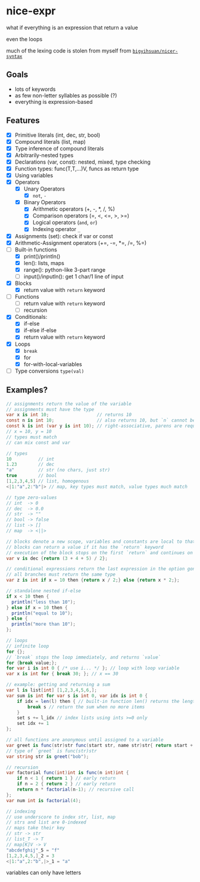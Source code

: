 # nice-expr

what if everything is an expression that return a value

even the loops

much of the lexing code is stolen from myself from [`bigyihsuan/nicer-syntax`](https://github.com/bigyihsuan/nicer-syntax/)

## Goals

* lots of keywords
* as few non-letter syllables as possible (?)
* everything is expression-based

## Features

* [x] Primitive literals (int, dec, str, bool)
* [x] Compound literals (list, map)
* [x] Type inference of compound literals
* [x] Arbitrarily-nested types
* [x] Declarations (var, const): nested, mixed, type checking
* [x] Function types: func(T,T,...)V, funcs as return type
* [x] Using variables
* [x] Operators
  * [x] Unary Operators
    * [x] `not`, `-`
  * [x] Binary Operators
    * [x] Arithmetic operators (+, -, *, /, %)
    * [x] Comparison operators (=, <, <=, >, >=)
    * [x] Logical operators (`and`, `or`)
    * [x] Indexing operator `_`
* [x] Assignments (set): check if var or const
* [x] Arithmetic-Assignment operators (+=, -=, *=, /=, %=)
* [ ] Built-in functions
  * [x] print()/println()
  * [x] len(): lists, maps
  * [x] range(): python-like 3-part range
  * [ ] input()/inputln(): get 1 char/1 line of input
* [x] Blocks
  * [x] return value with `return` keyword
* [ ] Functions
  * [ ] return value with `return` keyword
  * [ ] recursion
* [x] Conditionals:
  * [x] if-else
  * [x] if-else if-else
  * [x] return value with `return` keyword
* [x] Loops
  * [x] `break`
  * [x] for
  * [x] for-with-local-variables
* [ ] Type conversions `type(val)`

## Examples?

```cs
// assignments return the value of the variable
// assignments must have the type
var x is int 10;                  // returns 10
const n is int 10;                // also returns 10, but `n` cannot be have its value changed
const k is int (var y is int 10); // right-associative, parens are required
// x = 10, y = 10
// types must match
// can mix const and var

// types
10          // int
1.23        // dec
"a"         // str (no chars, just str)
true        // bool
[1,2,3,4,5] // list, homogenous
<|1:"a",2:"b"|> // map, key types must match, value types much match

// type zero-values
// int  -> 0
// dec  -> 0.0
// str  -> ""
// bool -> false
// list -> []
// map  -> <||>

// blocks denote a new scope, variables and constants are local to that block
// blocks can return a value if it has the `return` keyword
// execution of the block stops on the first `return` and continues on the outside of the block
var v is dec {return (3 + 4 + 5) / 2};

// conditional expressions return the last expression in the option gone down
// all branches must return the same type
var z is int if x = 10 then {return x / 2;} else {return x * 2;};

// standalone nested if-else
if x < 10 then {
  println("less than 10");
} else if x = 10 then {
  println("equal to 10");
} else {
  println("more than 10");
};

// loops
// infinite loop
for {};
// `break` stops the loop immediately, and returns `value`
for {break value;};
for var i is int 0 { /* use i... */ }; // loop with loop variable
var x is int for { break 30; }; // x == 30

// example: getting and returning a sum
var l is list[int] [1,2,3,4,5,6,];
var sum is int for var s is int 0, var idx is int 0 {
    if idx = len(l) then { // built-in function len() returns the length
        break s // return the sum when no more items
    }
    set s += l_idx // index lists using ints >=0 only
    set idx += 1
};

// all functions are anonymous until assigned to a variable
var greet is func(str)str func(start str, name str)str{ return start + name };
// type of `greet` is func(str)str
var string str is greet("bob");

// recursion
var factorial func(int)int is func(n int)int {
    if n < 1 { return 1 } // early return
    if n = 2 { return 2 } // early return
    return n * factorial(n-1); // recursive call
};
var num int is factorial(4);

// indexing
// use underscore to index str, list, map
// strs and list are 0-indexed
// maps take their key
// str -> str
// list_T -> T
// map[K]V -> V
"abcdefghij"_5 = "f"
[1,2,3,4,5,]_2 = 3
<|1:"a",2:"b",|>_1 = "a"
```

variables can only have letters
